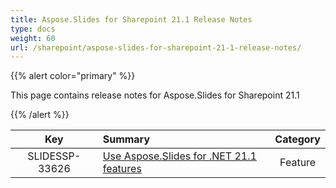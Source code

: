 ```yaml
---
title: Aspose.Slides for Sharepoint 21.1 Release Notes
type: docs
weight: 60
url: /sharepoint/aspose-slides-for-sharepoint-21-1-release-notes/
---
```


{{% alert color="primary" %}} 

This page contains release notes for Aspose.Slides for Sharepoint 21.1

{{% /alert %}} 

|**Key** |**Summary** |**Category** |
| :-: | :- | :-: |
|SLIDESSP-33626|[Use Aspose.Slides for .NET 21.1 features](/slides/net/aspose-slides-for-net-21-1-release-notes/)|Feature|


